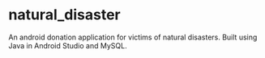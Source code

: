 # natural_disaster
An android donation application for victims of natural disasters. Built using Java in Android Studio and MySQL.

